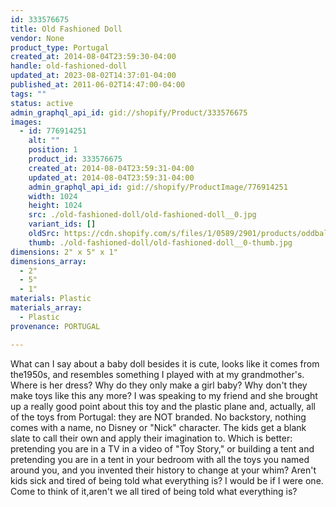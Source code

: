 ```yaml
---
id: 333576675
title: Old Fashioned Doll
vendor: None
product_type: Portugal
created_at: 2014-08-04T23:59:30-04:00
handle: old-fashioned-doll
updated_at: 2023-08-02T14:37:01-04:00
published_at: 2011-06-02T14:47:00-04:00
tags: ""
status: active
admin_graphql_api_id: gid://shopify/Product/333576675
images:
  - id: 776914251
    alt: ""
    position: 1
    product_id: 333576675
    created_at: 2014-08-04T23:59:31-04:00
    updated_at: 2014-08-04T23:59:31-04:00
    admin_graphql_api_id: gid://shopify/ProductImage/776914251
    width: 1024
    height: 1024
    src: ./old-fashioned-doll/old-fashioned-doll__0.jpg
    variant_ids: []
    oldSrc: https://cdn.shopify.com/s/files/1/0589/2901/products/oddball-doll.jpeg?v=1407211171
    thumb: ./old-fashioned-doll/old-fashioned-doll__0-thumb.jpg
dimensions: 2" x 5" x 1"
dimensions_array:
  - 2"
  - 5"
  - 1"
materials: Plastic
materials_array:
  - Plastic
provenance: PORTUGAL

---
```


What can I say about a baby doll besides it is cute, looks like it comes from the1950s, and resembles something I played with at my grandmother's. Where is her dress? Why do they only make a girl baby? Why don't they make toys like this any more? I was speaking to my friend and she brought up a really good point about this toy and the plastic plane and, actually, all of the toys from Portugal: they are NOT branded. No backstory, nothing comes with a name, no Disney or "Nick" character. The kids get a blank slate to call their own and apply their imagination to. Which is better: pretending you are in a TV in a video of "Toy Story," or building a tent and pretending you are in a tent in your bedroom with all the toys you named around you, and you invented their history to change at your whim? Aren't kids sick and tired of being told what everything is? I would be if I were one. Come to think of it,aren't we all tired of being told what everything is?